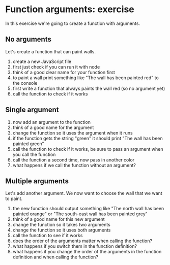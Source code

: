 # Function arguments: exercise

In this exercise we're going to create a function with arguments.

## No arguments

Let's create a function that can paint walls.

1. create a new JavaScript file
2. first just check if you can run it with node
3. think of a good clear name for your function first
4. to paint a wall print something like "The wall has been painted red" to the console
5. first write a function that always paints the wall red (so no argument yet)
6. call the function to check if it works

## Single argument

1. now add an argument to the function
2. think of a good name for the argument
3. change the function so it uses the argument when it runs
4. if the function gets the string "green" it should print "The wall has been painted green"
5. call the function to check if it works, be sure to pass an argument when you call the function
6. call the function a second time, now pass in another color
7. what happens if we call the function without an argument?

## Multiple arguments

Let's add another argument. We now want to choose the wall that we want to paint.

1. the new function should output something like "The north wall has been painted orange" or "The south-east wall has been painted grey"
2. think of a good name for this new argument
3. change the function so it takes two arguments
4. change the function so it uses both arguments
5. call the function to see if it works
6. does the order of the arguments matter when calling the function?
7. what happens if you switch them in the function definition?
8. what happens if you change the order of the arguments in the function definition and when calling the function?
